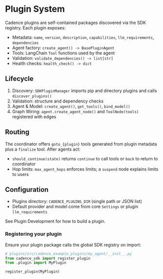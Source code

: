 # Plugin System

Cadence plugins are self-contained packages discovered via the SDK registry. Each plugin exposes:

- Metadata: `name`, `version`, `description`, `capabilities`, `llm_requirements`, `dependencies`
- Agent factory: `create_agent() -> BasePluginAgent`
- Tools: LangChain `Tool` functions used by the agent
- Validation: `validate_dependencies() -> list[str]`
- Health checks: `health_check() -> dict`

## Lifecycle

1. Discovery: `SDKPluginManager` imports pip and directory plugins and calls `discover_plugins()`
2. Validation: structure and dependency checks
3. Agent & Model: `create_agent()`, `get_tools()`, `bind_model()`
4. Graph Wiring: `agent.create_agent_node()` and `ToolNode(tools)` registered with edges

## Routing

The coordinator offers `goto_{plugin}` tools generated from plugin metadata plus a `finalize` tool. After agents act:

- `should_continue(state)` returns `continue` to call tools or `back` to return to coordinator
- Hop limits: `max_agent_hops` enforces limits; a `suspend` node explains limits to users

## Configuration

- Plugins directory: `CADENCE_PLUGINS_DIR` (single path or JSON list)
- Default provider and model come from core `Settings` or plugin `llm_requirements`

See Plugin Development for how to build a plugin.

### Registering your plugin

Ensure your plugin package calls the global SDK registry on import:

```python
# plugins/src/cadence_example_plugins/my_agent/__init__.py
from cadence_sdk import register_plugin
from .plugin import MyPlugin

register_plugin(MyPlugin)
```
